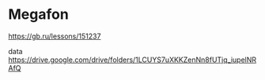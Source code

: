 # Megafon
https://gb.ru/lessons/151237

data https://drive.google.com/drive/folders/1LCUYS7uXKKZenNn8fUTjq_iupelNRAfQ
